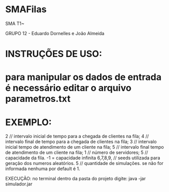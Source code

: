 # SMAFilas
SMA T1~

GRUPO 12 - Eduardo Dornelles e João Almeida

# INSTRUÇÕES DE USO:
# para manipular os dados de entrada é necessário editar o arquivo parametros.txt
# EXEMPLO:
2 // intervalo inicial de tempo  para a chegada de clientes na fila;
4 // intervalo final de tempo  para a chegada de clientes na fila;
3 // intervalo inicial tempo de atendimento de um cliente na fila;
5 // intervalo final tempo de atendimento de um cliente na fila;
1 // número de servidores;
5 // capacidade da fila. -1 = capacidade infinita
6,7,8,9, // seeds utilizada para geração dos numeros aleatórios.
5 // quantidade de simulações. se não for informada nenhuma por default é 1.

EXECUÇÃO:
no terminal dentro da pasta do projeto digite:
java -jar simulador.jar